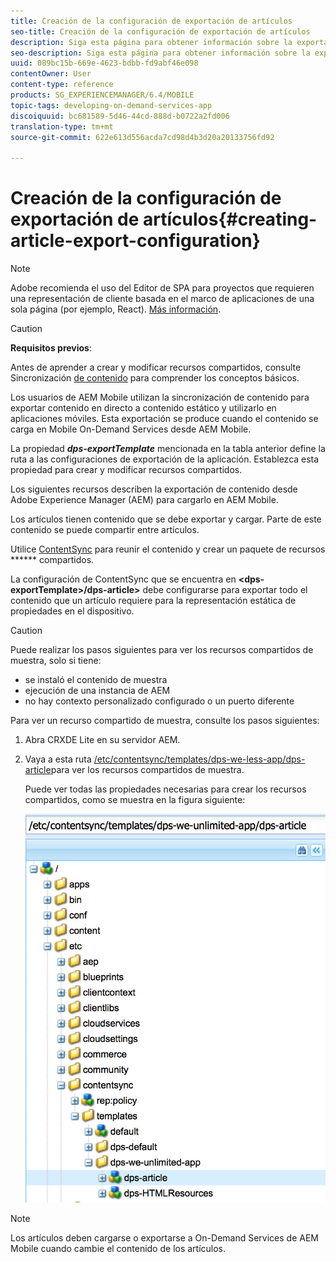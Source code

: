 ```yaml
---
title: Creación de la configuración de exportación de artículos
seo-title: Creación de la configuración de exportación de artículos
description: Siga esta página para obtener información sobre la exportación de contenido desde Adobe Experience Manager (AEM) para cargarlo en AEM Mobile.
seo-description: Siga esta página para obtener información sobre la exportación de contenido desde Adobe Experience Manager (AEM) para cargarlo en AEM Mobile.
uuid: 089bc15b-669e-4623-bdbb-fd9abf46e098
contentOwner: User
content-type: reference
products: SG_EXPERIENCEMANAGER/6.4/MOBILE
topic-tags: developing-on-demand-services-app
discoiquuid: bc681589-5d46-44cd-888d-b0722a2fd006
translation-type: tm+mt
source-git-commit: 622e613d556acda7cd98d4b3d20a20133756fd92

---
```



# Creación de la configuración de exportación de artículos{#creating-article-export-configuration}

>[!NOTE]
>
>Adobe recomienda el uso del Editor de SPA para proyectos que requieren una representación de cliente basada en el marco de aplicaciones de una sola página (por ejemplo, React). [Más información](/help/sites-developing/spa-overview.md).

>[!CAUTION]
>
>**Requisitos previos**:
>
>Antes de aprender a crear y modificar recursos compartidos, consulte Sincronización [de contenido](/help/mobile/mobile-ondemand-contentsync.md) para comprender los conceptos básicos.

Los usuarios de AEM Mobile utilizan la sincronización de contenido para exportar contenido en directo a contenido estático y utilizarlo en aplicaciones móviles. Esta exportación se produce cuando el contenido se carga en Mobile On-Demand Services desde AEM Mobile.

La propiedad ***dps-exportTemplate*** mencionada en la tabla anterior define la ruta a las configuraciones de exportación de la aplicación. Establezca esta propiedad para crear y modificar recursos compartidos.

Los siguientes recursos describen la exportación de contenido desde Adobe Experience Manager (AEM) para cargarlo en AEM Mobile.

Los artículos tienen contenido que se debe exportar y cargar. Parte de este contenido se puede compartir entre artículos.

Utilice [ContentSync](/help/mobile/mobile-ondemand-contentsync.md) para reunir el contenido y crear un paquete de recursos ****** compartidos.

La configuración de ContentSync que se encuentra en **&lt;dps-exportTemplate>/dps-article>** debe configurarse para exportar todo el contenido que un artículo requiere para la representación estática de propiedades en el dispositivo.

>[!CAUTION]
>
>Puede realizar los pasos siguientes para ver los recursos compartidos de muestra, solo si tiene:
>
>* se instaló el contenido de muestra
>* ejecución de una instancia de AEM
>* no hay contexto personalizado configurado o un puerto diferente
>



Para ver un recurso compartido de muestra, consulte los pasos siguientes:

1. Abra CRXDE Lite en su servidor AEM.
1. Vaya a esta ruta [/etc/contentsync/templates/dps-we-less-app/dps-article](http://localhost:4502/crx/de/index.jsp#/etc/contentsync/templates/dps-we-unlimited-app/dps-article)para ver los recursos compartidos de muestra.

   Puede ver todas las propiedades necesarias para crear los recursos compartidos, como se muestra en la figura siguiente:

   ![chlimage_1-134](assets/chlimage_1-134.png)

>[!NOTE]
>
>Los artículos deben cargarse o exportarse a On-Demand Services de AEM Mobile cuando cambie el contenido de los artículos.

